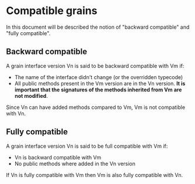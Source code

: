 # Compatible grains

In this document will be described the notion of "backward compatible" and "fully compatible".

## Backward compatible

A grain interface version Vn is said to be backward compatible with Vm if:

  - The name of the interface didn't change (or the overridden typecode)
  - All public methods present in the Vm version are in the Vn version. __It is important that
    the signatures of the methods inherited from Vm are not modified__.

Since Vn can have added methods compared to Vm, Vm is not compatible with Vn.

## Fully compatible

A grain interface version Vn is said to be full compatible with Vm if:

  - Vn is backward compatible with Vm
  - No public methods where added in the Vn version

If Vn is fully compatible with Vm then Vm is also fully compatible with Vn.
